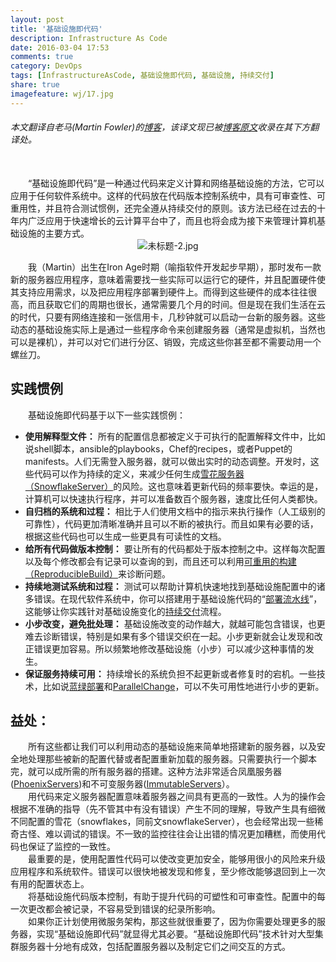 ```yaml
---
layout: post
title: '基础设施即代码'
description: Infrastructure As Code
date: 2016-03-04 17:53
comments: true
category: DevOps
tags: [InfrastructureAsCode, 基础设施即代码, 基础设施, 持续交付]
share: true
imagefeature: wj/17.jpg
---
```


###### 本文翻译自老马(Martin Fowler)的[博客](http://martinfowler.com/bliki/InfrastructureAsCode.html)，该译文现已被[博客原文](http://martinfowler.com/bliki/InfrastructureAsCode.html#footer)收录在其下方翻译处。

<br/>
&emsp;&emsp;“基础设施即代码”是一种通过代码来定义计算和网络基础设施的方法，它可以应用于任何软件系统中。这样的代码放在代码版本控制系统中，具有可审查性、可重用性，并且符合测试惯例，还完全遵从持续交付的原则。该方法已经在过去的十年内广泛应用于快速增长的云计算平台中了，而且也将会成为接下来管理计算机基础设施的主要方式。

<!--more-->

<center><img class="center" src="http://martinfowler.com/bliki/images/infrastructureAsCode/sketch.png" alt="未标题-2.jpg"></center>

&emsp;&emsp;我（Martin）出生在Iron Age时期（喻指软件开发起步早期），那时发布一款新的服务器应用程序，意味着需要找一些实际可以运行它的硬件，并且配置硬件使其支持应用需求，以及把应用程序部署到硬件上。而得到这些硬件的成本往往很高，而且获取它们的周期也很长，通常需要几个月的时间。但是现在我们生活在云的时代，只要有网络连接和一张信用卡，几秒钟就可以启动一台新的服务器。这些动态的基础设施实际上是通过一些程序命令来创建服务器（通常是虚拟机，当然也可以是裸机），并可以对它们进行分区、销毁，完成这些你甚至都不需要动用一个螺丝刀。

## 实践惯例
&emsp;&emsp;基础设施即代码基于以下一些实践惯例：

- __使用解释型文件：__ 所有的配置信息都被定义于可执行的配置解释文件中，比如说shell脚本，ansible的playbooks，Chef的recipes，或者Puppet的manifests。人们无需登入服务器，就可以做出实时的动态调整。开发时，这些代码可以作为持续的定义，来减少任何生成[雪花服务器（SnowflakeServer）](http://martinfowler.com/bliki/SnowflakeServer.html)的风险。这也意味着更新代码的频率要快。幸运的是，计算机可以快速执行程序，并可以准备数百个服务器，速度比任何人类都快。
- __自归档的系统和过程：__ 相比于人们使用文档中的指示来执行操作（人工级别的可靠性），代码更加清晰准确并且可以不断的被执行。而且如果有必要的话，根据这些代码也可以生成一些更具有可读性的文档。
- __给所有代码做版本控制：__ 要让所有的代码都处于版本控制之中。这样每次配置以及每个修改都会有记录可以查询的到，而且还可以利用[可重用的构建（ReproducibleBuild）](http://martinfowler.com/bliki/ReproducibleBuild.html)来诊断问题。
- __持续地测试系统和过程：__ 测试可以帮助计算机快速地找到基础设施配置中的诸多错误。在现代软件系统中，你可以搭建用于基础设施代码的“[部署流水线](http://martinfowler.com/bliki/DeploymentPipeline.html)”，这能够让你实践针对基础设施变化的[持续交付](http://martinfowler.com/bliki/ContinuousDelivery.html)流程。
- __小步改变，避免批处理：__ 基础设施改变的动作越大，就越可能包含错误，也更难去诊断错误，特别是如果有多个错误交织在一起。小步更新就会让发现和改正错误更加容易。所以频繁地修改基础设施（小步）可以减少这种事情的发生。
- __保证服务持续可用：__ 持续增长的系统负担不起更新或者修复时的宕机。一些技术，比如说[蓝绿部署](http://martinfowler.com/bliki/BlueGreenDeployment.html)和[ParallelChange](http://martinfowler.com/bliki/ParallelChange.html)，可以不失可用性地进行小步的更新。


## 益处：
&emsp;&emsp;所有这些都让我们可以利用动态的基础设施来简单地搭建新的服务器，以及安全地处理那些被新的配置代替或者配置重新加载的服务器。只需要执行一个脚本完，就可以成所需的所有服务器的搭建。这种方法非常适合凤凰服务器([PhoenixServers](http://martinfowler.com/bliki/PhoenixServer.html))和不可变服务器([ImmutableServers](http://martinfowler.com/bliki/ImmutableServer.html)）。 <br/>
&emsp;&emsp;用代码来定义服务器配置意味着服务器之间具有更高的一致性。人为的操作会根据不准确的指导（先不管其中有没有错误）产生不同的理解，导致产生具有细微不同配置的雪花（snowflakes，同前文snowflakeServer），也会经常出现一些稀奇古怪、难以调试的错误。不一致的监控往往会让出错的情况更加糟糕，而使用代码也保证了监控的一致性。 <br/>
&emsp;&emsp;最重要的是，使用配置性代码可以使改变更加安全，能够用很小的风险来升级应用程序和系统软件。错误可以很快地被发现和修复，至少修改能够退回到上一次有用的配置状态上。<br/>
&emsp;&emsp;将基础设施代码版本控制，有助于提升代码的可塑性和可审查性。配置中的每一次更改都会被记录，不容易受到错误的纪录所影响。<br/>
&emsp;&emsp;如果你正计划使用微服务架构，那这些就很重要了，因为你需要处理更多的服务器，实现“基础设施即代码”就显得尤其必要。“基础设施即代码”技术针对大型集群服务器十分地有成效，包括配置服务器以及制定它们之间交互的方式。
